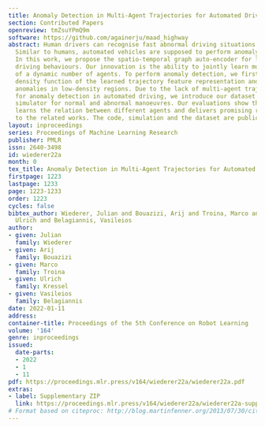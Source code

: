 ```yaml
---
title: Anomaly Detection in Multi-Agent Trajectories for Automated Driving
section: Contributed Papers
openreview: tmZsuYPmQ9m
software: https://github.com/againerju/maad_highway
abstract: Human drivers can recognise fast abnormal driving situations to avoid accidents.
  Similar to humans, automated vehicles are supposed to perform anomaly detection.
  In this work, we propose the spatio-temporal graph auto-encoder for learning normal
  driving behaviours. Our innovation is the ability to jointly learn multiple trajectories
  of a dynamic number of agents. To perform anomaly detection, we first estimate a
  density function of the learned trajectory feature representation and then detect
  anomalies in low-density regions. Due to the lack of multi-agent trajectory datasets
  for anomaly detection in automated driving, we introduce our dataset using a driving
  simulator for normal and abnormal manoeuvres. Our evaluations show that our approach
  learns the relation between different agents and delivers promising results compared
  to the related works. The code, simulation and the dataset are publicly available.
layout: inproceedings
series: Proceedings of Machine Learning Research
publisher: PMLR
issn: 2640-3498
id: wiederer22a
month: 0
tex_title: Anomaly Detection in Multi-Agent Trajectories for Automated Driving
firstpage: 1223
lastpage: 1233
page: 1223-1233
order: 1223
cycles: false
bibtex_author: Wiederer, Julian and Bouazizi, Arij and Troina, Marco and Kressel,
  Ulrich and Belagiannis, Vasileios
author:
- given: Julian
  family: Wiederer
- given: Arij
  family: Bouazizi
- given: Marco
  family: Troina
- given: Ulrich
  family: Kressel
- given: Vasileios
  family: Belagiannis
date: 2022-01-11
address:
container-title: Proceedings of the 5th Conference on Robot Learning
volume: '164'
genre: inproceedings
issued:
  date-parts:
  - 2022
  - 1
  - 11
pdf: https://proceedings.mlr.press/v164/wiederer22a/wiederer22a.pdf
extras:
- label: Supplementary ZIP
  link: https://proceedings.mlr.press/v164/wiederer22a/wiederer22a-supp.zip
# Format based on citeproc: http://blog.martinfenner.org/2013/07/30/citeproc-yaml-for-bibliographies/
---
```

